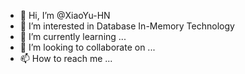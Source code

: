 - 👋 Hi, I’m @XiaoYu-HN
- 👀 I’m interested in Database In-Memory Technology
- 🌱 I’m currently learning ...
- 💞️ I’m looking to collaborate on ...
- 📫 How to reach me ...

<!---
XiaoYu-HN/XiaoYu-HN is a ✨ special ✨ repository because its `README.md` (this file) appears on your GitHub profile.
You can click the Preview link to take a look at your changes.
--->
